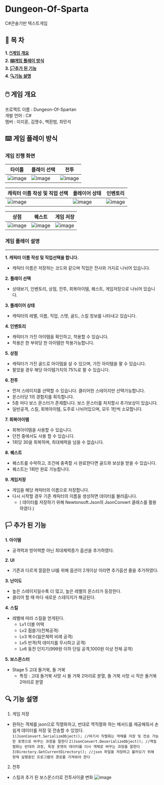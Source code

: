 # __Dungeon-Of-Sparta__
C#콘솔기반 텍스트게임



## __📃 목 차__
__1. [🖱️게임 개요](#__🖱️-게임-개요__)__  
__2. [⌨️게임 플레이 방식](#__⌨️-게임-플레이-방식__)__  
__3. [🏳️추가 된 기능](#__🏳️-추가-된-기능__)__  
__4. [🔍기능 설명](#__🔍-기능-설명__)__


## __🖱️ 게임 개요__
프로젝트 이름 : Dungeon-Of-Spartan  
개발 언어 : C#  
멤버 : 이지훈, 김명수, 백흰범, 최민석


## __⌨️ 게임 플레이 방식__
### 게임 진행 화면
|타이틀|플레이 선택|전투|
|---|---|---|
|![image](https://github.com/snowdolf/DungeonOfSparta/assets/79829083/53280de4-8822-4f11-bea4-66788ba24448)|![image](https://github.com/snowdolf/DungeonOfSparta/assets/79829083/b2800ec4-3602-4438-8a34-0465ee757988)|![image](https://github.com/snowdolf/DungeonOfSparta/assets/79829083/f6305bec-27c0-4eca-9fea-9f24fdf73f94)|

|캐릭터 이름 작성 및 직업 선택|플레이어 상태|인벤토리|
|---|---|---|
|![image](https://github.com/snowdolf/DungeonOfSparta/assets/79829083/adb1a635-be0b-4ed3-b87c-81be0ea9b95b)|![image](https://github.com/snowdolf/DungeonOfSparta/assets/79829083/a83974ba-3c2d-4a36-8610-98952a23b5ea)|![image](https://github.com/snowdolf/DungeonOfSparta/assets/79829083/2a88fdc8-9aba-40bd-84fc-4fb2acb71df9)|

|상점|퀘스트|게임 저장|
|---|---|---|
|![image](https://github.com/snowdolf/DungeonOfSparta/assets/79829083/ce247d27-0bd4-4f6b-a531-eb1e75741294)|![image](https://github.com/snowdolf/DungeonOfSparta/assets/79829083/e6754de1-cb8d-4ecf-a3c9-df6021348d03)|![image](https://github.com/snowdolf/DungeonOfSparta/assets/79829083/63d02282-414d-4beb-8c5b-ac8f45343c3c)|

### 게임 플레이 설명
---
__1. 캐릭터 이름 작성 및 직업선택을 합니다.__
   - 캐릭터 이름은 저장하는 코드와 같으며 직업은 전사와 거지로 나뉘어 있습니다.
     
__2. 플레이 선택__
   - 상태보기, 인벤토리, 상점, 전투, 회복아이템, 퀘스트, 게임저장으로 나뉘어 있습니다.
     
__3. 플레이어 상태__
   - 캐릭터의 레벨, 이름, 직업, 스탯, 골드, 스킬 정보를 나타내고 있습니다.  

__4. 인벤토리__
  - 캐릭터가 가진 아이템을 확인하고, 착용할 수 있습니다.
  - 착용은 한 부위당 한 아이템만 착용가능합니다.

__5. 상점__
  - 캐릭터가 가진 골드로 아이템을 살 수 있으며, 가진 아이템을 팔 수 있습니다.
  - 팔았을 경우 해당 아이템가치의 75%로 팔 수 있습니다.

__6. 전투__
  - 먼저 스테이지를 선택할 수 있습니다. 클리어한 스테이지만 선택가능합니다.
  - 몬스터당 1의 경험치를 획득합니다.
  - 5층 마다 보스 몬스터가 존재합니다. 보스 몬스터를 처치할시 추가보상이 있습니다.
  - 일반공격, 스킬, 회복아이템, 도주로 나뉘어있으며, 모두 1턴씩 소모합니다.

__7. 회복아이템__
  - 회복아이템을 사용할 수 있습니다.
  - 던전 중에서도 사용 할 수 있습니다.
  - 1회당 30을 회복하며, 최대체력을 넘을 수 없습니다.

__8. 퀘스트__
  - 퀘스트를 수락하고, 조건에 충족할 시 완료한다면 골드와 보상을 받을 수 있습니다.
  - 퀘스트는 1회만 완료 가능합니다.

__9. 게임저장__
  - 게임을 해당 캐릭터의 이름으로 저장합니다.
  - 다시 시작할 경우 기존 캐릭터의 이름을 생성하면 데이터를 불러옵니다.
    + ( 데이터를 저장하기 위해 Newtonsoft.Json의 JsonConvert 클래스를 활용하였다.)

## __🏳️ 추가 된 기능__

__1. 아이템__
  - 공격력과 방어력뿐 아닌 최대체력증가 옵션을 추가하였다.  

__2. UI__
  - 기존과 다르게 깔끔한 UI를 위해 옵션이 2개이상 이라면 추가옵션 줄을 추가하였다.  

__3. 난이도__
  - 높은 스테이지일수록 더 많고, 높은 레벨의 몬스터가 등장한다.
  - 클리어 할 때 마다 새로운 스테이지가 해금된다.

__4. 스킬__
   - 레벨에 따라 스킬을 얻게된다.
        - Lv1 더블 어택  
        - Lv2 휩쓸기(전체공격)  
        - Lv3 복수(잃은체력 비례 공격)
        - Lv5 반격(적 데미지를 무시하고 공격)  
        - Lv6 동전 던지기(999원 이하 단일 공격,1000원 이상 전체 공격)

__5. 보스몬스터__
   - Stage 5 고대 돌거북, 돌 거북
        - 특징 : 고대 돌거북 사망 시 돌 거북 2마리로 분열, 돌 거북 사망 시 작은 돌거북 2마리로 분열

## __🔍 기능 설명__
1. 게임 저장
  - 원하는 객체를 json으로 직렬화하고, 반대로 역직렬화 하는 메서드를 제공해줘서 손쉽게 데이터를 저장 및 전송할 수 있었다.  
`1)JsonConvert.SerializeObject(); //여기서 직렬화는 객체를 저장 및 전송 가능한 포맷으로 바꾸는 과정을 말한다`
`2)JsonConvert.DeserializeObject(); //역질렬화는 반대의 과정, 특정 포맷의 데이터를 다시 객체로 바꾸는 과정을 말한다`
`3)Directory.GetCurrentDirectory(); //json 파일을 저장하고 불러오기 위해 현재 실행중인 프로그램의 경로를 가져와야 한다`

2. 전투
- 스킬과 추가 된 보스몬스터로 전투사이클 변화
   ![image](https://github.com/snowdolf/DungeonOfSparta/assets/79829083/e5395679-91ba-4e97-bd49-6022fd16060c)

